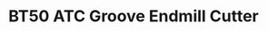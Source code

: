 ---
# layout: product_detail
title: BT50 ATC Groove Endmill Cutter
img: /assets/images/special/BT50_ATC_Groove_endmill_cutter-min.png
---
